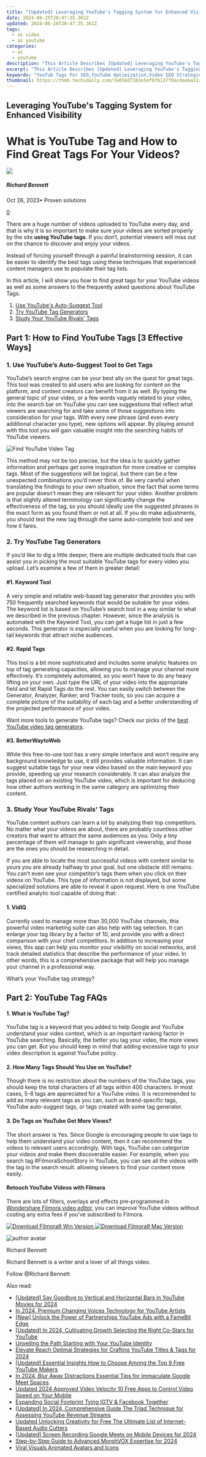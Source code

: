 ```yaml
---
title: "[Updated] Leveraging YouTube's Tagging System for Enhanced Visibility for 2024"
date: 2024-06-25T20:47:35.361Z
updated: 2024-06-26T20:47:35.361Z
tags:
  - ai video
  - ai youtube
categories:
  - ai
  - youtube
description: "This Article Describes [Updated] Leveraging YouTube's Tagging System for Enhanced Visibility for 2024"
excerpt: "This Article Describes [Updated] Leveraging YouTube's Tagging System for Enhanced Visibility for 2024"
keywords: "YouTub Tags For SEO,YouTube Optimization,Video SEO Strategies,Boosting Channel Rank,Content Tagging Methods,Enhanced Visibility SEO,Keywords for YouTube Success"
thumbnail: https://thmb.techidaily.com/7e858d7102e5ef6f6137f0acdeeba112d7b0daf0c9e0dad5ba4b3979a33bb860.jpg
---
```


## Leveraging YouTube's Tagging System for Enhanced Visibility

# What is YouTube Tag and How to Find Great Tags For Your Videos?

![](https://images.wondershare.com/filmora/article-images/richard-bennett.jpg)

##### Richard Bennett

 Oct 26, 2023• Proven solutions

[0](#commentsBoxSeoTemplate)

There are a huge number of videos uploaded to YouTube every day, and that is why it is so important to make sure your videos are sorted properly by the site **using YouTube tags**. If you don’t, potential viewers will miss out on the chance to discover and enjoy your videos.

Instead of forcing yourself through a painful brainstorming session, it can be easier to identify the best tags using these techniques that experienced content managers use to populate their tag lists.

In this article, I will show you how to find great tags for your YouTube videos as well as some answers to the frequently asked questions about YouTube Tags.

1. [Use YouTube's Auto-Suggest Tool](#auto)
2. [Try YouTube Tag Generators](#gen)
3. [Study Your YouTube Rivals' Tags](#rival)

## Part 1: How to Find YouTube Tags \[3 Effective Ways\]

### 1. Use YouTube’s Auto-Suggest Tool to Get Tags

YouTube’s search engine can be your best ally on the quest for great tags. This tool was created to aid users who are looking for content on the platform, and content creators can benefit from it as well. By typing the general topic of your video, or a few words vaguely related to your video, into the search bar on YouTube you can see suggestions that reflect what viewers are searching for and take some of those suggestions into consideration for your tags. With every new phrase (and even every additional character you type), new options will appear. By playing around with this tool you will gain valuable insight into the searching habits of YouTube viewers.

![Find YouTube Video Tag](https://images.wondershare.com/filmora/article-images/find-youtube-tag-by-searching.jpg)

This method may not be too precise, but the idea is to quickly gather information and perhaps get some inspiration for more creative or complex tags. Most of the suggestions will be logical, but there can be a few unexpected combinations you’d never think of. Be very careful when translating the findings to your own situation, since the fact that some terms are popular doesn’t mean they are relevant for your video. Another problem is that slightly altered terminology can significantly change the effectiveness of the tag, so you should ideally use the suggested phrases in the exact form as you found them or not at all. If you do make adjustments, you should test the new tag through the same auto-complete tool and see how it fares.

### 2.  Try YouTube Tag Generators

If you’d like to dig a little deeper, there are multiple dedicated tools that can assist you in picking the most suitable YouTube tags for every video you upload. Let’s examine a few of them in greater detail:

#### #1\. Keyword Tool

A very simple and reliable web-based tag generator that provides you with 750 frequently searched keywords that would be suitable for your video. The keyword list is based on YouTube’s search tool in a way similar to what we described in the previous chapter. However, since the analysis is automated with the Keyword Tool, you can get a huge list in just a few seconds. This generator is especially useful when you are looking for long-tail keywords that attract niche audiences.

#### #2\. Rapid Tags

This tool is a bit more sophisticated and includes some analytic features on top of tag generating capacities, allowing you to manage your channel more effectively. It’s completely automated, so you won’t have to do any heavy lifting on your own. Just type the URL of your video into the appropriate field and let Rapid Tags do the rest. You can easily switch between the Generator, Analyzer, Ranker, and Tracker tools, so you can acquire a complete picture of the suitability of each tag and a better understanding of the projected performance of your video.

Want more tools to generate YouTube tags? Check our picks of the [best YouTube video tag generators](https://tools.techidaily.com/wondershare/filmora/download/).

#### #3\. BetterWaytoWeb

While this free-to-use tool has a very simple interface and won’t require any background knowledge to use, it still provides valuable information. It can suggest suitable tags for your new video based on the main keyword you provide, speeding up your research considerably. It can also analyze the tags placed on an existing YouTube video, which is important for deducing how other authors working in the same category are optimizing their content.

### 3. Study Your YouTube Rivals' Tags

YouTube content authors can learn a lot by analyzing their top competitors. No matter what your videos are about, there are probably countless other creators that want to attract the same audiences as you. Only a tiny percentage of them will manage to gain significant viewership, and those are the ones you should be researching in detail.

If you are able to locate the most successful videos with content similar to yours you are already halfway to your goal, but one obstacle still remains. You can’t even see your competitor’s tags them when you click on their videos on YouTube. This type of information is not displayed, but some specialized solutions are able to reveal it upon request. Here is one YouTube certified analytic tool capable of doing that:

#### 1\. VidIQ

Currently used to manage more than 30,000 YouTube channels, this powerful video marketing suite can also help with tag selection. It can enlarge your tag library by a factor of 10, and provide you with a direct comparison with your chief competitors. In addition to increasing your views, this app can help you monitor your visibility on social networks, and track detailed statistics that describe the performance of your video. In other words, this is a comprehensive package that will help you manage your channel in a professional way.

What’s your YouTube tag strategy?

## Part 2: YouTube Tag FAQs

#### 1\. What is YouTube Tag?

YouTube tag is a keyword that you added to help Google and YouTube understand your video context, which is an important ranking factor in YouTube searching. Basically, the better you tag your video, the more views you can get. But you should keep in mind that adding excessive tags to your video description is against YouTube policy.

#### 2\. How Many Tags Should You Use on YouTube?

Though there is no restriction about the numbers of the YouTube tags, you should keep the total characters of all tags within 400 characters. In most cases, 5-8 tags are appreciated for a YouTube video. It is recommended to add as many relevant tags as you can, such as brand-specific tags, YouTube auto-suggest tags, or tags created with some tag generator.

#### 3\. Do Tags on YouTube Get More Views?

The short answer is Yes. Since Google is encouraging people to use tags to help them understand your video content, then it can recommend the videos to relevant users accordingly. With tags, YouTube can categorize your videos and make them discoverable easier. For example, when you search tag #FilmoraSchoolStory in YouTube, you can see all the videos with the tag in the search result. allowing viewers to find your content more easily.

#### Retouch YouTube Videos with Filmora

There are lots of filters, overlays and effects pre-programmed in [Wondershare Filmora video editor](https://tools.techidaily.com/wondershare/filmora/download/), you can improve YouTube videos without costing any extra fees if you’ve subscribed to Filmora.

[![Download Filmora9 Win Version](https://images.wondershare.com/filmora/guide/download-btn-win.jpg) ](https://tools.techidaily.com/wondershare/filmora/download/) [![Download Filmora9 Mac Version](https://images.wondershare.com/filmora/guide/download-btn-mac.jpg) ](https://tools.techidaily.com/wondershare/filmora/download/)

![author avatar](https://images.wondershare.com/filmora/article-images/richard-bennett.jpg)

Richard Bennett

Richard Bennett is a writer and a lover of all things video.

Follow @Richard Bennett


<ins class="adsbygoogle"
     style="display:block"
     data-ad-format="autorelaxed"
     data-ad-client="ca-pub-7571918770474297"
     data-ad-slot="1223367746"></ins>



<ins class="adsbygoogle"
     style="display:block"
     data-ad-client="ca-pub-7571918770474297"
     data-ad-slot="8358498916"
     data-ad-format="auto"
     data-full-width-responsive="true"></ins>

<span class="atpl-alsoreadstyle">Also read:</span>
<div><ul>
<li><a href="https://youtube-blog.techidaily.com/ed-say-goodbye-to-vertical-and-horizontal-bars-in-youtube-movies-for-2024/"><u>[Updated] Say Goodbye to Vertical and Horizontal Bars in YouTube Movies for 2024</u></a></li>
<li><a href="https://youtube-blog.techidaily.com/24-premium-changing-voices-technology-for-youtube-artists/"><u>In 2024, Premium Changing Voices Technology for YouTube Artists</u></a></li>
<li><a href="https://youtube-blog.techidaily.com/nlock-the-power-of-partnerships-youtube-ads-with-a-famebit-edge/"><u>[New] Unlock the Power of Partnerships  YouTube Ads with a FameBit Edge</u></a></li>
<li><a href="https://youtube-blog.techidaily.com/ed-in-2024-cultivating-growth-selecting-the-right-co-stars-for-youtube/"><u>[Updated] In 2024, Cultivating Growth  Selecting the Right Co-Stars for YouTube</u></a></li>
<li><a href="https://youtube-blog.techidaily.com/ling-the-path-starting-with-your-youtube-identity/"><u>Unveiling the Path  Starting with Your YouTube Identity</u></a></li>
<li><a href="https://youtube-blog.techidaily.com/te-reach-optimal-strategies-for-crafting-youtube-titles-and-tags-for-2024/"><u>Elevate Reach  Optimal Strategies for Crafting YouTube Titles & Tags for 2024</u></a></li>
<li><a href="https://youtube-blog.techidaily.com/ed-essential-insights-how-to-choose-among-the-top-9-free-youtube-makers/"><u>[Updated] Essential Insights  How to Choose Among the Top 9 Free YouTube Makers</u></a></li>
<li><a href="https://video-capture.techidaily.com/in-2024-blur-away-distractions-essential-tips-for-immaculate-google-meet-spaces/"><u>In 2024, Blur Away Distractions  Essential Tips for Immaculate Google Meet Spaces</u></a></li>
<li><a href="https://video-ai-editor.techidaily.com/updated-2024-approved-video-velocity-10-free-apps-to-control-video-speed-on-your-mobile/"><u>Updated 2024 Approved Video Velocity 10 Free Apps to Control Video Speed on Your Mobile</u></a></li>
<li><a href="https://instagram-video-recordings.techidaily.com/expanding-social-footprint-tying-igtv-and-facebook-together/"><u>Expanding Social Footprint  Tying IGTV & Facebook Together</u></a></li>
<li><a href="https://youtube-lab.techidaily.com/ed-in-2024-comprehensive-guide-the-triad-technique-for-assessing-youtube-revenue-streams/"><u>[Updated] In 2024, Comprehensive Guide  The Triad Technique for Assessing YouTube Revenue Streams</u></a></li>
<li><a href="https://audio-editing.techidaily.com/updated-unlocking-creativity-for-free-the-ultimate-list-of-internet-based-audio-cutters/"><u>Updated Unlocking Creativity for Free The Ultimate List of Internet-Based Audio Cutters</u></a></li>
<li><a href="https://screen-capture.techidaily.com/updated-screen-recording-google-meets-on-mobile-devices-for-2024/"><u>[Updated] Screen Recording Google Meets on Mobile Devices for 2024</u></a></li>
<li><a href="https://extra-skills.techidaily.com/step-by-step-guide-to-advanced-morphvox-expertise-for-2024/"><u>Step-by-Step Guide to Advanced MorphVOX Expertise for 2024</u></a></li>
<li><a href="https://discord-videos.techidaily.com/viral-visuals-animated-avatars-and-icons/"><u>Viral Visuals  Animated Avatars and Icons</u></a></li>
</ul></div>
